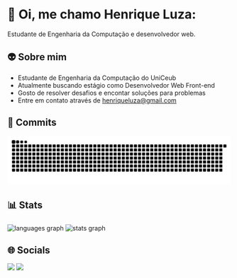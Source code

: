 # 👾 Oi, me chamo Henrique Luza:

<!--
**henriqueluza/henriqueluza** is a ✨ _special_ ✨ repository because its `README.md` (this file) appears on your GitHub profile.
Here are some ideas to get you started:

- 🔭 I’m currently working on ...
- 🌱 I’m currently learning ...
- 👯 I’m looking to collaborate on ...
- 🤔 I’m looking for help with ...
- 💬 Ask me about ...
- 📫 How to reach me: ...
- 😄 Pronouns: ...
- ⚡ Fun fact: ...
-->

Estudante de Engenharia da Computação e desenvolvedor web.

## 👽 Sobre mim

* Estudante de Engenharia da Computação do UniCeub
* Atualmente buscando estágio como Desenvolvedor Web Front-end
* Gosto de resolver desafios e encontar soluções para problemas
* Entre em contato através de henriqueluza@gmail.com
          

## 🐍 Commits

<div>
 <img src="https://raw.githubusercontent.com/henriqueluza/henriqueluza/output/snake.svg" alt="Snake animation" />
</div>


## 📊 Stats

###

<div>
  <img src="https://github-readme-stats.vercel.app/api/top-langs?username=henriqueluza&locale=en&hide_title=false&layout=compact&card_width=320&langs_count=9&cache_seconds=21600&theme=radical&hide_border=false&order=2" height="150" alt="languages graph"  />
  <img src="https://github-readme-stats.vercel.app/api?username=henriqueluza&hide_title=false&cache_seconds=21600&hide_rank=false&show_icons=true&include_all_commits=true&count_private=true&disable_animations=false&theme=radical&locale=en&hide_border=false&order=1" height="150" alt="stats graph"  />
</div>

###


## 🌐 Socials

<a href="https://leetcode.com/u/henriqueluza/"><img src="https://img.shields.io/badge/-LeetCode-FFA116?style=for-the-badge&logo=LeetCode&logoColor=black"></a>
<a href="https://linkedin.com/in/henrique-luza"><img src="https://img.shields.io/badge/LinkedIn-0077B5?style=for-the-badge&logo=linkedin&logoColor=white"></a>



